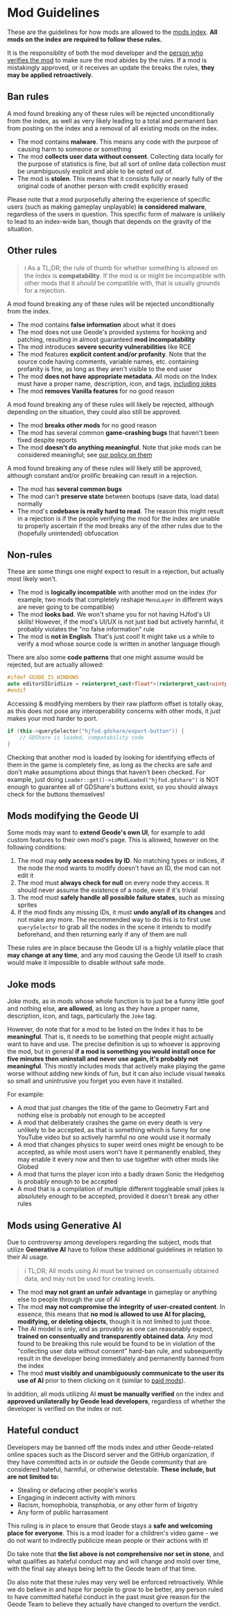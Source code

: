 # Mod Guidelines

These are the guidelines for how mods are allowed to the [mods index](https://geode-sdk.org/mods). **All mods on the index are required to follow these rules.**

It is the responsiblity of both the mod developer and the [person who verifies the mod](/mods/publishing#who-can-approve-mods) to make sure the mod abides by the rules. If a mod is mistakingly approved, or it receives an update the breaks the rules, **they may be applied retroactively**.

## Ban rules

A mod found breaking any of these rules will be rejected unconditionally from the index, as well as very likely leading to a total and permanent ban from posting on the index and a removal of all existing mods on the index.

 * The mod contains **malware**. This means any code with the purpose of causing harm to someone or something
 * The mod **collects user data without consent**. Collecting data locally for the purpose of statistics is fine, but all sort of online data collection must be unambiguously explicit and able to be opted out of.
 * The mod is **stolen**. This means that it consists fully or nearly fully of the original code of another person with credit explicitly erased

Please note that a mod purposefully altering the experience of specific users (such as making gameplay unplayable) **is considered malware**, regardless of the users in question. This specific form of malware is unlikely to lead to an index-wide ban, though that depends on the gravity of the situation.

## Other rules

> :information_source: As a TL;DR; the rule of thumb for whether something is allowed on the index is **compatability**. If the mod is or might be incompatible with other mods that it *should* be compatible with, that is usually grounds for a rejection.

A mod found breaking any of these rules will be rejected unconditionally from the index.

 * The mod contains **false information** about what it does
 * The mod does not use Geode's provided systems for hooking and patching, resulting in almost guaranteed **mod incompatability**
 * The mod introduces **severe security vulnerabilities** like RCE
 * The mod features **explicit content and/or profanity**. Note that the source code having comments, variable names, etc. containing profanity is fine, as long as they aren't visible to the end user
 * The mod **does not have appropriate metadata**. All mods on the Index must have a proper name, description, icon, and tags, [including jokes](#joke-mods)
 * The mod **removes Vanilla features** for no good reason

A mod found breaking any of these rules will likely be rejected, although depending on the situation, they could also still be approved.

 * The mod **breaks other mods** for no good reason
 * The mod has several common **game-crashing bugs** that haven't been fixed despite reports
 * The mod **doesn't do anything meaningful**. Note that joke mods can be considered meaningful; see [our policy on them](#joke-mods)

A mod found breaking any of these rules will likely still be approved, although constant and/or prolific breaking can result in a rejection.

 * The mod has **several common bugs**
 * The mod can't **preserve state** between bootups (save data, load data) normally
 * The mod's **codebase is really hard to read**. The reason this might result in a rejection is if the people verifying the mod for the index are unable to properly ascertain if the mod breaks any of the other rules due to the (hopefully unintended) obfuscation

## Non-rules

These are some things one might expect to result in a rejection, but actually most likely won't.

 * The mod is **logically incompatible** with another mod on the index (for example, two mods that completely reshape `MenuLayer` in different ways are never going to be compatible)
 * The mod **looks bad**. We won't shame you for not having HJfod's UI skills! However, if the mod's UI/UX is not just bad but actively harmful, it probably violates the "no false information" rule
 * The mod is **not in English**. That's just cool! It might take us a while to verify a mod whose source code is written in another language though

There are also some **code patterns** that one might assume would be rejected, but are actually allowed:

```cpp
#ifdef GEODE_IS_WINDOWS
auto editorUIGridSize = reinterpret_cast<float*>(reinterpret_cast<uintptr_t>(EditorUI::get()) + 0x1d0);
#endif
```
Accessing & modifying members by their raw platform offset is totally okay, as this does not pose any interoperability concerns with other mods, it just makes your mod harder to port.

```cpp
if (this->querySelector("hjfod.gdshare/export-button")) {
    // GDShare is loaded, compatability code
}
```
Checking that another mod is loaded by looking for identifying effects of them in the game is completely fine, as long as the checks are safe and don't make assumptions about things that haven't been checked. For example, just doing `Loader::get()->isModLoaded("hjfod.gdshare")` is NOT enough to guarantee all of GDShare's buttons exist, so you should always check for the buttons themselves!

## Mods modifying the Geode UI

Some mods may want to **extend Geode's own UI**, for example to add custom features to their own mod's page. This is allowed, however on the following conditions:

1. The mod may **only access nodes by ID**. No matching types or indices, if the node the mod wants to modify doesn't have an ID, the mod can not edit it
2. The mod must **always check for null** on every node they access. It should never assume the existence of a node, even if it's trivial
3. The mod must **safely handle all possible failure states**, such as missing sprites
4. If the mod finds any missing IDs, it must **undo any/all of its changes** and not make any more. The recommended way to do this is to first use `querySelector` to grab all the nodes in the scene it intends to modify beforehand, and then returning early if any of them are null

These rules are in place because the Geode UI is a highly volatile place that **may change at any time**, and any mod causing the Geode UI itself to crash would make it impossible to disable without safe mode.

## Joke mods

Joke mods, as in mods whose whole function is to just be a funny little goof and nothing else, **are allowed**, as long as they have a proper name, description, icon, and tags, particularly the `Joke` tag.

However, do note that for a mod to be listed on the Index it has to be **meaningful**. That is, it needs to be something that people might actually want to have and use. The precise definition is up to whoever is approving the mod, but in general **if a mod is something you would install once for five minutes then uninstall and never use again, it's probably not meaningful**. This mostly includes mods that actively make playing the game worse without adding new kinds of fun, but it can also include visual tweaks so small and unintrusive you forget you even have it installed.

For example:

 - A mod that just changes the title of the game to Geometry Fart and nothing else is probably not enough to be accepted
 - A mod that deliberately crashes the game on every death is very unlikely to be accepted, as that is something which is funny for one YouTube video but so actively harmful no one would use it normally
 - A mod that changes physics to super weird ones might be enough to be accepted, as while most users won't have it permanently enabled, they may enable it every now and then to use together with other mods like Globed
 - A mod that turns the player icon into a badly drawn Sonic the Hedgehog is probably enough to be accepted
 - A mod that is a compilation of multiple different toggleable small jokes is absolutely enough to be accepted, provided it doesn't break any other rules

## Mods using Generative AI

Due to controversy among developers regarding the subject, mods that utilize **Generative AI** have to follow these additional guidelines in relation to their AI usage.

> :information_source: TL;DR; All mods using AI must be trained on consentually obtained data, and may not be used for creating levels.

 * The mod **may not grant an unfair advantage** in gameplay or anything else to people through the use of AI
 * The mod **may not compromise the integrity of user-created content**. In essence, this means that **no mod is allowed to use AI for placing, modifying, or deleting objects**, though it is not limited to just those.
 * The AI model is only, and as provably as one can reasonably expect, **trained on consentually and transparently obtained data**. Any mod found to be breaking this rule would be found to be in violation of the "collecting user data without consent" hard-ban rule, and subsequently result in the developer being immediately and permanently banned from the index
 * The mod **must visibly and unambiguously communicate to the user its use of AI** prior to them clicking on it (similar to [paid mods](/mods/publishing#what-about-paid-mods)).

In addition, all mods utilizing AI **must be manually verified** on the index and **approved unilaterally by Geode lead developers**, regardless of whether the developer is verified on the index or not.

## Hateful conduct

Developers may be banned off the mods index and other Geode-related online spaces such as the Discord server and the GitHub organization, if they have committed acts in *or outside* the Geode community that are considered hateful, harmful, or otherwise detestable. **These include, but are not limited to:**

 * Stealing or defacing other people's works
 * Engaging in indecent activity with minors
 * Racism, homophobia, transphobia, or any other form of bigotry
 * Any form of public harrassment

This ruling is in place to ensure that Geode stays a **safe and welcoming place for everyone**. This is a mod loader for a children's video game - we do not want to indirectly publicize mean people or their actions with it!

Do take note that **the list above is not comprehensive nor set in stone**, and what qualifies as hateful conduct may and will change and mold over time, with the final say always being left to the Geode team of that time.

Do also note that these rules may very well be enforced retroactively. While we do believe in and hope for people to grow to be better, any person ruled to have committed hateful conduct in the past must give reason for the Geode Team to believe they actually have changed to overturn the verdict.
